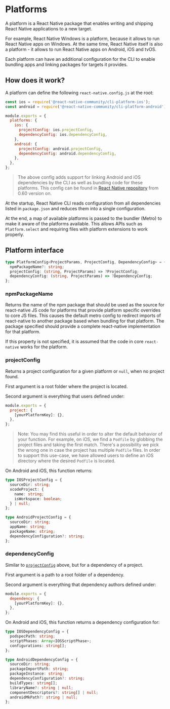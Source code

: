 # Platforms

A platform is a React Native package that enables writing and shipping React Native applications to a new target.

For example, React Native Windows is a platform, because it allows to run React Native apps on Windows. At the same time, React Native itself is also a platform - it allows to run React Native apps on Android, iOS and tvOS.

Each platform can have an additional configuration for the CLI to enable bundling apps and linking packages for targets it provides.

## How does it work?

A platform can define the following `react-native.config.js` at the root:

```js
const ios = require('@react-native-community/cli-platform-ios');
const android = require('@react-native-community/cli-platform-android');

module.exports = {
  platforms: {
    ios: {
      projectConfig: ios.projectConfig,
      dependencyConfig: ios.dependencyConfig,
    },
    android: {
      projectConfig: android.projectConfig,
      dependencyConfig: android.dependencyConfig,
    },
  },
};
```

> The above config adds support for linking Android and iOS dependencies by the CLI as well as bundling code for these platforms. This config can be found in [React Native repository](https://github.com/facebook/react-native/blob/0.60-stable/react-native.config.js) from 0.60 version on.

At the startup, React Native CLI reads configuration from all dependencies listed in `package.json` and reduces them into a single configuration.

At the end, a map of available platforms is passed to the bundler (Metro) to make it aware of the platforms available. This allows APIs such as `Platform.select` and requiring files with platform extensions to work properly.

## Platform interface

```ts
type PlatformConfig<ProjectParams, ProjectConfig, DependencyConfig> = {
  npmPackageName?: string;
  projectConfig: (string, ProjectParams) => ?ProjectConfig;
  dependencyConfig: (string, ProjectParams) => ?DependencyConfig;
};
```

### npmPackageName

Returns the name of the npm package that should be used as the source for react-native JS code for platforms that provide platform specific overrides to core JS files. This causes the default metro config to redirect imports of react-native to another package based when bundling for that platform. The package specified should provide a complete react-native implementation for that platform.

If this property is not specified, it is assumed that the code in core `react-native` works for the platform.

### projectConfig

Returns a project configuration for a given platform or `null`, when no project found.

First argument is a root folder where the project is located.

Second argument is everything that users defined under:

```js
module.exports = {
  project: {
    [yourPlatformKey]: {},
  },
};
```

> Note: You may find this useful in order to alter the default behavior of your function. For example, on iOS, we find a `Podfile` by globbing the project files and taking the first match. There's a possibility we pick the wrong one in case the project has multiple `Podfile` files. In order to support this use-case, we have allowed users to define an iOS directory where the desired `Podfile` is located.

On Android and iOS, this function returns:

```ts
type IOSProjectConfig = {
  sourceDir: string;
  xcodeProject: {
    name: string;
    isWorkspace: boolean;
  } | null;
};

type AndroidProjectConfig = {
  sourceDir: string;
  appName: string;
  packageName: string;
  dependencyConfiguration?: string;
};
```

### dependencyConfig

Similar to [`projectConfig`](#projectconfig) above, but for a dependency of a project.

First argument is a path to a root folder of a dependency.

Second argument is everything that dependency authors defined under:

```js
module.exports = {
  dependency: {
    [yourPlatformKey]: {},
  },
};
```

On Android and iOS, this function returns a dependency configuration for:

```ts
type IOSDependencyConfig = {
  podspecPath: string;
  scriptPhases: Array<IOSScriptPhase>;
  configurations: string[];
};

type AndroidDependencyConfig = {
  sourceDir: string;
  packageImportPath: string;
  packageInstance: string;
  dependencyConfiguration?: string;
  buildTypes: string[];
  libraryName?: string | null;
  componentDescriptors?: string[] | null;
  androidMkPath?: string | null;
};
```
